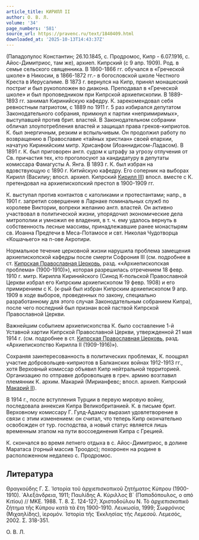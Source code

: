 ```yaml
---
article_title: КИРИЛЛ II
author: О. В. Л.
volume: '34'
page_numbers: '581'
source_url: https://pravenc.ru/text/1840409.html
downloaded_at: '2025-10-13T14:43:37Z'
---
```


(Пападопулос Константин; 26.10.1845, с. Продромос, Кипр - 6.07.1916, с. Айос-Димитриос, там же), архиеп. Кипрский (с 9 апр. 1909). Род. в семье сельского священника. В 1860-1866 гг. обучался в «Греческой школе» в Никосии, в 1866-1872 гг.- в богословской школе Честного Креста в Иерусалиме. В 1873 г. вернулся на Кипр, принял монашеский постриг и был рукоположен во диакона. Преподавал в «Греческой школе» и был проповедником при Кипрской архиепископии. В 1889-1893 гг. занимал Киринийскую кафедру. К. зарекомендовал себя ревностным патриотом, с 1889 по 1911 г. 5 раз избирался депутатом Законодательного собрания, примкнул к партии «непримиримых», выступавшей против брит. властей. В Законодательном собрании обличал злоупотребления властей и защищал права греков-киприотов. К. был энергичным, резким и вспыльчивым. Он продолжил работу по возвращению в Православие «тайных христиан» своей епархии, начатую Киринийским митр. Хрисанфом (Иоаннидисом-Ладасом). В 1891 г. К. был приговорен англ. судом к штрафу за угрозу отлучения от Св. причастия тех, кто проголосуют за кандидатуру в депутаты комиссара Фамагусты А. Янга. В 1893 г. К. был избран на вдовствующую с 1890 г. Китийскую кафедру. Его соперник на выборах Кирилл (Василиу; впосл. архиеп. Кипрский [Кирилл III](<https://pravenc.ru/text/Кирилл III.html>)) впосл. вместе с К. претендовал на архиепископский престол в 1900-1909 гг.

К. выступал против контактов с католиками и протестантами; напр., в 1901 г. запретил совершение в Ларнаке поминальных служб по королеве Виктории, вопреки желанию англ. властей. Он активно участвовал в политической жизни, упорядочил экономические дела митрополии и умножил ее владения, в т. ч. ему удалось вернуть в собственность лесные массивы, принадлежавшие ранее монастырям св. Иоанна Предтечи в Меса-Потамосе и свт. Николая Чудотворца «Кошачьего» на п-ове Акротири.

Нормальное течение церковной жизни нарушила проблема замещения архиепископской кафедры после смерти Софрония III (см. подробнее в ст. [Кипрская Православная Церковь](<https://pravenc.ru/text/Кипрская Православная Церковь.html>), разд. ««Архиепископская проблема» (1900-1910)»), которая разрешилась отречением 18 февр. 1910 г. митр. Кирилла Киринийского (Синод К-польской Православной Церкви избрал его Кипрским архиепископом 19 февр. 1908) и его примирением с К. (к-рый был избран Кипрским архиепископом 9 апр. 1909 в ходе выборов, проведенных по закону, специально разработанному для этого случая Законодательным собранием Кипра), после чего последний был признан всей паствой Кипрской Православной Церкви.

Важнейшим событием архиепископства К. было составление 1-й Уставной хартии Кипрской Православной Церкви, утвержденной 21 мая 1914 г. (см. подробнее в ст. [Кипрская Православная Церковь](<https://pravenc.ru/text/Кипрская Православная Церковь.html>), разд. «Архиепископство Кирилла II (1909-1916)»).

Сохраняя заинтересованность в политических проблемах, К. поощрял участие добровольцев-киприотов в Балканских войнах 1912-1913 гг., хотя Верховный комиссар объявил Кипр нейтральной территорией. Организацию по отправке добровольцев в греч. армию возглавил племянник К. архим. Макарий (Мирианфевс; впосл. архиеп. Кипрский [Макарий II](<https://pravenc.ru/text/Макарий II.html>)).

В 1914 г., после вступления Турции в первую мировую войну, последовала аннексия Кипра Великобританией. К. в письме брит. Верховному комиссару Г. Гулд-Адамсу выразил удовлетворение в связи с этим изменением: он считал, что теперь Кипр окончательно освобожден от тур. господства, а новый статус является лишь временным этапом на пути воссоединения Кипра с Грецией.

К. скончался во время летнего отдыха в с. Айос-Димитриос, в долине Маратаса (горный массив Троодос); похоронен на родине в расположенном недалеко с. Продромос.

## Литература

Θραγκούδης Γ. Σ. ῾Ιστορία τοῦ ἀρχιεπισκοπικοῦ ζητήματος Κύπρου (1900-1910). ᾿Αλεξάνδρεια, 1911; Παυλίδης Α. Κύριλλος Β´ (Παπαδόπουλος, ο από Κιτίου) // ΜΚΕ. 1988. Τ. 8. Σ. 124-127; Χριστοδούλου Ν. Τὸ ἀρχιεπισκοπικὸ ζήτημα τῆς Κύπρου κατὰ τὰ ἔτη 1900-1910. Λευκωσία, 1999; Σωφρόνιος (Μιχαηλίδης), ἱερομόν. ῾Ιστορία τῆς ᾿Εκκλησίας τῆς Λεμεσοῦ. Λεμεσός, 2002. Σ. 318-351.

О. В. Л.
